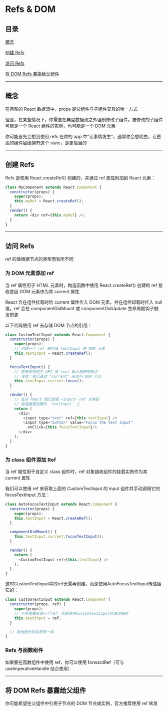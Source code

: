# Refs & DOM

## 目录

[概念](#jump1)

[创建 Refs](#jump2)

[访问 Refs](#jump3)

[将 DOM Refs 暴露给父组件](#jump4)

[](#jump)

[](#jump)

---	

<span id="jump1"></span>

## 概念

在典型的 React 数据流中，props 是父组件与子组件交互的唯一方式

但是，在某些情况下，你需要在典型数据流之外强制修改子组件。被修改的子组件可能是一个 React 组件的实例，也可能是一个 DOM 元素

你可能首先会想到使用 refs 在你的 app 中“让事情发生”，通常你会想明白，让更高的组件层级拥有这个 state，是更恰当的

---

<span id="jump2"></span>

## 创建 Refs

Refs 是使用 React.createRef() 创建的，并通过 ref 属性附加到 React 元素：

```javascript
class MyComponent extends React.Component {
  constructor(props) {
    super(props);
    this.myRef = React.createRef();
  }
  render() {
    return <div ref={this.myRef} />;
  }
}
```

---

<span id="jump3"></span>

## 访问 Refs

ref 的值根据节点的类型而有所不同

### 为 DOM 元素添加 ref

当 ref 属性用于 HTML 元素时，构造函数中使用 React.createRef() 创建的 ref 接收底层 DOM 元素作为其 current 属性

React 会在组件挂载时给 current 属性传入 DOM 元素，并在组件卸载时传入 null 值。ref 会在 componentDidMount 或 componentDidUpdate 生命周期钩子触发前更

以下代码使用 ref 去存储 DOM 节点的引用：

```javascript
class CustomTextInput extends React.Component {
  constructor(props) {
    super(props);
    // 创建一个 ref 来存储 textInput 的 DOM 元素
    this.textInput = React.createRef();
  }

  focusTextInput() {
    // 直接使用原生 API 使 text 输入框获得焦点
    // 注意：我们通过 "current" 来访问 DOM 节点
    this.textInput.current.focus();
  }

  render() {
    // 告诉 React 我们想把 <input> ref 关联到
    // 构造器里创建的 `textInput` 上
    return (
      <div>
        <input type="text" ref={this.textInput} />
        <input type="button" value="Focus the text input"
          onClick={this.focusTextInput}/>
      </div>
    );
  }
}
```

### 为 class 组件添加 Ref

当 ref 属性用于自定义 class 组件时，ref 对象接收组件的挂载实例作为其 current 属性

我们可以使用 ref 来获取上面的 CustomTextInput 的 input 组件并手动调用它的 focusTextInput 方法：

```javascript
class AutoFocusTextInput extends React.Component {
  constructor(props) {
    super(props);
    this.textInput = React.createRef();
  }

  componentDidMount() {
    this.textInput.current.focusTextInput();
  }

  render() {
    return (
      <CustomTextInput ref={this.textInput} />
    );
  }
}
```

这时CustomTextInput中的ref无需再创建，而是使用AutoFocusTextInput传递给它的：

```javascript
class CustomTextInput extends React.Component {
  constructor(props, ref) {
    super(props);
    // 不再需要新建一个ref，而是使用CustomTextInput传递过来的
    this.textInput = ref;
  }

  // 其他部分则与原来一样
}
```

### Refs 与函数组件

如果要在函数组件中使用 ref，你可以使用 forwardRef（可与 useImperativeHandle 结合使用）

---

<span id="jump4"></span>

## 将 DOM Refs 暴露给父组件

你可能希望在父组件中引用子节点的 DOM 节点或实例，官方推荐使用 ref 转发